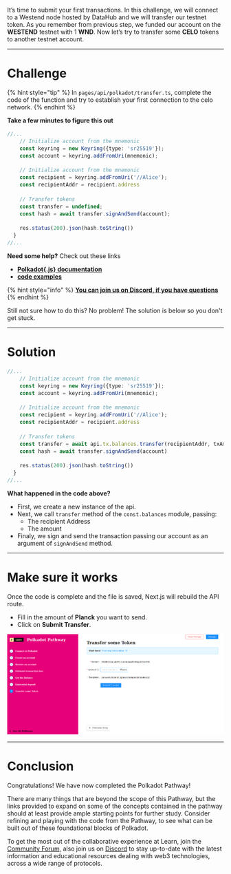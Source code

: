 It’s time to submit your first transactions. In this challenge, we will connect to a Westend node hosted by DataHub and we will transfer our testnet token. As you remember from previous step, we funded our account on the **WESTEND** testnet with 1 **WND**. Now let’s try to transfer some **CELO** tokens to another testnet account.

------------------------

# Challenge

{% hint style="tip" %}
In `pages/api/polkadot/transfer.ts`, complete the code of the function and try to establish your first connection to the celo network. 
{% endhint %}

**Take a few minutes to figure this out**

```typescript
//...
    // Initialize account from the mnemonic
    const keyring = new Keyring({type: 'sr25519'});
    const account = keyring.addFromUri(mnemonic);
  
    // Initialize account from the mnemonic
    const recipient = keyring.addFromUri('//Alice');
    const recipientAddr = recipient.address

    // Transfer tokens
    const transfer = undefined;
    const hash = await transfer.signAndSend(account);
    
    res.status(200).json(hash.toString())
  }
//...
```

**Need some help?** Check out these links
* [**Polkadot{.js} documentation**](https://polkadot.js.org/docs/)  
* [**code examples**](https://polkadot.js.org/docs/api/examples/promise/)  

{% hint style="info" %}
[**You can join us on Discord, if you have questions**](https://discord.gg/fszyM7K)
{% endhint %}

Still not sure how to do this? No problem! The solution is below so you don't get stuck.

------------------------

# Solution

```typescript
//...
    // Initialize account from the mnemonic
    const keyring = new Keyring({type: 'sr25519'});
    const account = keyring.addFromUri(mnemonic);
  
    // Initialize account from the mnemonic
    const recipient = keyring.addFromUri('//Alice');
    const recipientAddr = recipient.address

    // Transfer tokens
    const transfer = await api.tx.balances.transfer(recipientAddr, txAmount)
    const hash = await transfer.signAndSend(account)
    
    res.status(200).json(hash.toString())
  }
//...
```

**What happened in the code above?**
* First, we create a new instance of the api.
* Next, we call `transfer` method  of the `const.balances` module, passing:
  * The recipient Address
  * The amount
* Finaly, we sign and send the transaction passing our account as an argument of `signAndSend` method.

------------------------

# Make sure it works

Once the code is complete and the file is saved, Next.js will rebuild the API route.
* Fill in the amount of **Planck** you want to send.
* Click on **Submit Transfer**.

![](../../../.gitbook/assets/pathways/polkadot/polkadot-transfer.gif)

-----------------------------

# Conclusion

Congratulations! We have now completed the Polkadot Pathway! 

There are many things that are beyond the scope of this Pathway, but the links provided to expand on some of the concepts contained in the pathway should at least provide ample starting points for further study. Consider refining and playing with the code from the Pathway, to see what can be built out of these foundational blocks of Polkadot.

To get the most out of the collaborative experience at Learn, join the [Community Forum](https://community.figment.io), also join us on [Discord](https://discord.com/invite/fszyM7K) to stay up-to-date with the latest information and educational resources dealing with web3 technologies, across a wide range of protocols.
